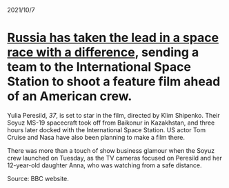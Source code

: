 2021/10/7

# [Russia has taken the lead in a space race with a difference](https://www.bbc.com/news/world-europe-58804143), sending a team to the International Space Station to shoot a feature film ahead of an American crew.

Yulia Peresild, *37*, is set to star in the film, directed by Klim Shipenko.
Their Soyuz MS-19 spacecraft took off from Baikonur in Kazakhstan, and three hours later docked with the International Space Station.
US actor Tom Cruise and Nasa have also been planning to make a film there.

There was more than a touch of show business glamour when the Soyuz crew launched on Tuesday, as the TV cameras focused on Peresild and her 12-year-old daughter Anna, who was watching from a safe distance.

Source: BBC website.